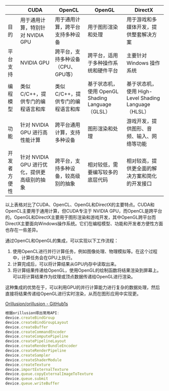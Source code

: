 |       | CUDA                          | OpenCL                           | OpenGL                         | DirectX                                     |
|-------|-------------------------------|----------------------------------|--------------------------------|----------------------------------------------|
| 目的  | 用于通用计算，特别针对 NVIDIA GPU   | 用于通用计算，跨平台支持多种设备       | 用于图形渲染和处理                  | 用于游戏和多媒体开发，提供整套解决方案            |
| 平台支持 | NVIDIA GPU                     | 跨平台，支持多种设备（CPU、GPU等）    | 跨平台，适用于多种操作系统和硬件平台 | 主要针对 Windows 操作系统                    |
| 编程模型 | 类似 C/C++，提供专门的编程语言和库 | 类似 C/C++，提供专门的编程语言和库    | 基于状态机，使用 OpenGL Shading Language（GLSL） | 基于状态机，使用 High-Level Shading Language（HLSL） |
| 功能   | 针对 NVIDIA GPU 进行高性能计算    | 跨平台通用计算，支持多种设备        | 图形渲染和处理                      | 游戏开发，提供图形、音频、输入、网络等功能         |
| 开发者方便性 | 针对 NVIDIA GPU 进行优化，提供更高级别的抽象 | 跨平台，支持多种设备，较高级别的抽象 | 相对较低，需要编写较多的底层代码     | 相对较高，提供更全面的解决方案和简化的开发接口      |

以上表格对比了CUDA、OpenCL、OpenGL和DirectX的主要特点。CUDA和OpenCL主要用于通用计算，但CUDA专注于 NVIDIA GPU，而OpenCL是跨平台的。OpenGL和DirectX主要用于图形渲染和游戏开发，其中OpenGL跨平台而DirectX主要面向Windows操作系统。它们在编程模型、功能和开发者方便性方面也存在一些差异。

通过OpenCL和OpenGL的集成，可以实现以下工作流程：
1. 使用OpenCL进行并行计算任务，例如图像处理、物理模拟等。在这个过程中，计算任务会在GPU上执行。
2. 计算完成后，可以将计算结果从GPU内存中读取出来。
3. 将计算结果传递给OpenGL，使用OpenGL的绘制函数将结果渲染到屏幕上。可以将计算结果作为纹理或顶点数据传递给OpenGL进行渲染。

这种集成的优势在于，可以利用GPU的并行计算能力进行复杂的数据处理，然后直接将结果传递给OpenGL进行实时渲染，从而在图形应用中实现更。

[Orillusion/orillusion - GitHub1s](https://github1s.com/Orillusion/orillusion)
```js 
根据orillusion得出常用API:
device.createBindGroup
device.createBindGroupLayout
device.createBuffer
device.createCommandEncoder
device.createComputePipeline
device.createPipelineLayout
device.createRenderBundleEncoder
device.createRenderPipeline
device.createSampler
device.createShaderModule
device.createTexture
device.importExternalTexture
device.queue.copyExternalImageToTexture
device.queue.submit
device.queue.writeBuffer
```
